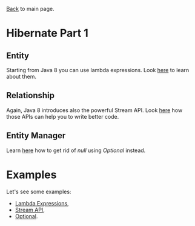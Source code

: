 [Back](../README.md) to main page.

# Hibernate Part 1

## Entity

Starting from Java 8 you can use lambda expressions.
Look [here](https://www.udemy.com/course/java-tutorial/learn/lecture/1467284) to learn about them.

## Relationship

Again, Java 8 introduces also the powerful Stream API.
Look [here](https://www.udemy.com/course/stream-api-in-java-8/) how those APIs can help you to write better code.

## Entity Manager

Learn [here](https://www.baeldung.com/java-optional) how to get rid of _null_ using _Optional_ instead.

# Examples

Let's see some examples:

- [Lambda Expressions](src/test/java/test/LambdaExpressionsTest.java),
- [Stream API](src/test/java/test/StreamsTest.java),
- [Optional](src/test/java/test/OptionalTest.java).

